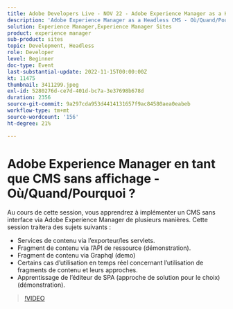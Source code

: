 ```yaml
---
title: Adobe Developers Live - NOV 22 - Adobe Experience Manager as a Headless CMS - Où/Quand/Pourquoi ?
description: 'Adobe Experience Manager as a Headless CMS - Où/Quand/Pourquoi ? Au cours de cette session, vous allez apprendre à mettre en oeuvre un CMS sans interface via Adobe Experience Manager de nombreuses façons. Cette session couvre les éléments suivants : Content Services via l’exportateur/les servlets Fragment de contenu via l’API de ressource (démonstration) Fragment de contenu via Graphql (démonstration) Certains cas pratiques en temps réel concernant l’utilisation de fragments de contenu et leurs approches SPA apprenants de l’éditeur (certaines approches de solution sur le moment de choisir) (démonstration)'
solution: Experience Manager,Experience Manager Sites
product: experience manager
sub-product: sites
topic: Development, Headless
role: Developer
level: Beginner
doc-type: Event
last-substantial-update: 2022-11-15T00:00:00Z
kt: 11475
thumbnail: 3411299.jpeg
exl-id: 5280276d-ce7d-401d-bc7a-3e37698b678d
duration: 2356
source-git-commit: 9a297cda953d4414131657f9ac84580aea0eabeb
workflow-type: tm+mt
source-wordcount: '156'
ht-degree: 21%

---
```


# Adobe Experience Manager en tant que CMS sans affichage - Où/Quand/Pourquoi ?

Au cours de cette session, vous apprendrez à implémenter un CMS sans interface via Adobe Experience Manager de plusieurs manières. Cette session traitera des sujets suivants :

* Services de contenu via l’exporteur/les servlets.
* Fragment de contenu via l’API de ressource (démonstration).
* Fragment de contenu via Graphql (demo)
* Certains cas d’utilisation en temps réel concernant l’utilisation de fragments de contenu et leurs approches.
* Apprentissage de l’éditeur de SPA (approche de solution pour le choix) (démonstration).

>[!VIDEO](https://video.tv.adobe.com/v/3411299/?quality=12&learn=on)
